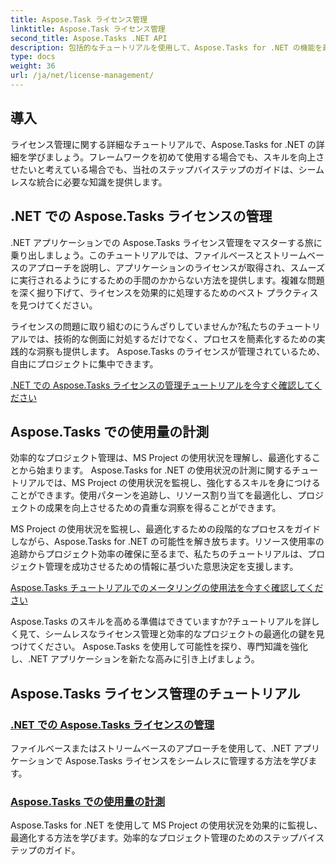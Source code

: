 ```yaml
---
title: Aspose.Task ライセンス管理
linktitle: Aspose.Task ライセンス管理
second_title: Aspose.Tasks .NET API
description: 包括的なチュートリアルを使用して、Aspose.Tasks for .NET の機能を最大限に活用してください。ライセンスを管理し、MS Project の使用を最適化して、効率的なプロジェクト管理を実現します。
type: docs
weight: 36
url: /ja/net/license-management/
---
```


## 導入

ライセンス管理に関する詳細なチュートリアルで、Aspose.Tasks for .NET の詳細を学びましょう。フレームワークを初めて使用する場合でも、スキルを向上させたいと考えている場合でも、当社のステップバイステップのガイドは、シームレスな統合に必要な知識を提供します。

## .NET での Aspose.Tasks ライセンスの管理

.NET アプリケーションでの Aspose.Tasks ライセンス管理をマスターする旅に乗り出しましょう。このチュートリアルでは、ファイルベースとストリームベースのアプローチを説明し、アプリケーションのライセンスが取得され、スムーズに実行されるようにするための手間のかからない方法を提供します。複雑な問題を深く掘り下げて、ライセンスを効果的に処理するためのベスト プラクティスを見つけてください。

ライセンスの問題に取り組むのにうんざりしていませんか?私たちのチュートリアルでは、技術的な側面に対処するだけでなく、プロセスを簡素化するための実践的な洞察も提供します。 Aspose.Tasks のライセンスが管理されているため、自由にプロジェクトに集中できます。

[.NET での Aspose.Tasks ライセンスの管理チュートリアルを今すぐ確認してください](./managing-license/)

## Aspose.Tasks での使用量の計測

効率的なプロジェクト管理は、MS Project の使用状況を理解し、最適化することから始まります。 Aspose.Tasks for .NET の使用状況の計測に関するチュートリアルでは、MS Project の使用状況を監視し、強化するスキルを身につけることができます。使用パターンを追跡し、リソース割り当てを最適化し、プロジェクトの成果を向上させるための貴重な洞察を得ることができます。

MS Project の使用状況を監視し、最適化するための段階的なプロセスをガイドしながら、Aspose.Tasks for .NET の可能性を解き放ちます。リソース使用率の追跡からプロジェクト効率の確保に至るまで、私たちのチュートリアルは、プロジェクト管理を成功させるための情報に基づいた意思決定を支援します。

[Aspose.Tasks チュートリアルでのメータリングの使用法を今すぐ確認してください](./metering-usage/)

Aspose.Tasks のスキルを高める準備はできていますか?チュートリアルを詳しく見て、シームレスなライセンス管理と効率的なプロジェクトの最適化の鍵を見つけてください。 Aspose.Tasks を使用して可能性を探り、専門知識を強化し、.NET アプリケーションを新たな高みに引き上げましょう。

## Aspose.Tasks ライセンス管理のチュートリアル
### [.NET での Aspose.Tasks ライセンスの管理](./managing-license/)
ファイルベースまたはストリームベースのアプローチを使用して、.NET アプリケーションで Aspose.Tasks ライセンスをシームレスに管理する方法を学びます。
### [Aspose.Tasks での使用量の計測](./metering-usage/)
Aspose.Tasks for .NET を使用して MS Project の使用状況を効果的に監視し、最適化する方法を学びます。効率的なプロジェクト管理のためのステップバイステップのガイド。